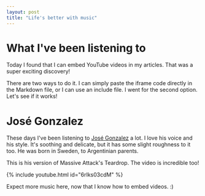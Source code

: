 ```yaml
---
layout: post
title: "Life's better with music"
---
```

# What I've been listening to

Today I found that I can embed YouTube videos in my articles. That was a super exciting discovery!

There are two ways to do it. I can simply paste the iframe code directly in the Markdown file, or I can use an include file. I went for the second option. Let's see if it works!

# José Gonzalez

These days I've been listening to [José Gonzalez](https://jose-gonzalez.com/) a lot. I love his voice and his style. It's soothing and delicate, but it has some slight roughness to it too. He was born in Sweden, to Argentinian parents.

This is his version of Massive Attack's Teardrop. The video is incredible too!

{% include youtube.html id="6rIks03cdM" %}

Expect more music here, now that I know how to embed videos. :)
